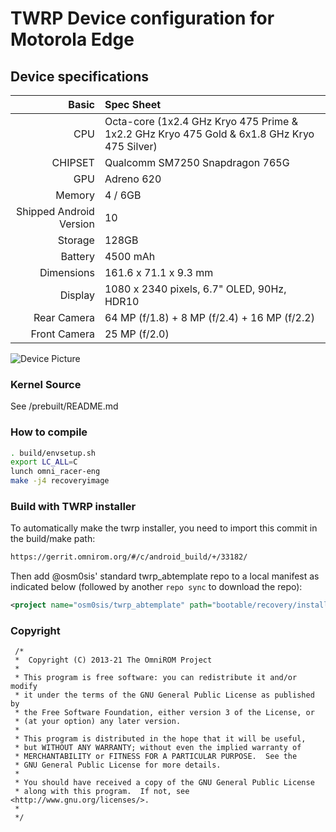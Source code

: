 # TWRP Device configuration for Motorola Edge

## Device specifications

Basic   | Spec Sheet
-------:|:-------------------------
CPU     | Octa-core (1x2.4 GHz Kryo 475 Prime & 1x2.2 GHz Kryo 475 Gold & 6x1.8 GHz Kryo 475 Silver)
CHIPSET | Qualcomm SM7250 Snapdragon 765G
GPU     | Adreno 620
Memory  | 4 / 6GB
Shipped Android Version | 10
Storage | 128GB
Battery | 4500 mAh
Dimensions | 161.6 x 71.1 x 9.3 mm
Display | 1080 x 2340 pixels, 6.7" OLED, 90Hz, HDR10
Rear Camera  | 64 MP (f/1.8) + 8 MP (f/2.4) + 16 MP (f/2.2)
Front Camera | 25 MP (f/2.0)

![Device Picture](https://fdn2.gsmarena.com/vv/pics/motorola/motorola-edge-midnight-magenta-1.jpg)

### Kernel Source

See /prebuilt/README.md

### How to compile

```sh
. build/envsetup.sh
export LC_ALL=C
lunch omni_racer-eng
make -j4 recoveryimage
```

### Build with TWRP installer

To automatically make the twrp installer, you need to import this commit in the build/make path:
```sh
https://gerrit.omnirom.org/#/c/android_build/+/33182/
```

Then add @osm0sis' standard twrp_abtemplate repo to a local manifest as indicated below (followed by another `repo sync` to download the repo):
```xml
<project name="osm0sis/twrp_abtemplate" path="bootable/recovery/installer" remote="github" revision="master"/>
```

### Copyright
 ```
  /*
  *  Copyright (C) 2013-21 The OmniROM Project
  *
  * This program is free software: you can redistribute it and/or modify
  * it under the terms of the GNU General Public License as published by
  * the Free Software Foundation, either version 3 of the License, or
  * (at your option) any later version.
  *
  * This program is distributed in the hope that it will be useful,
  * but WITHOUT ANY WARRANTY; without even the implied warranty of
  * MERCHANTABILITY or FITNESS FOR A PARTICULAR PURPOSE.  See the
  * GNU General Public License for more details.
  *
  * You should have received a copy of the GNU General Public License
  * along with this program.  If not, see <http://www.gnu.org/licenses/>.
  *
  */
  ```
